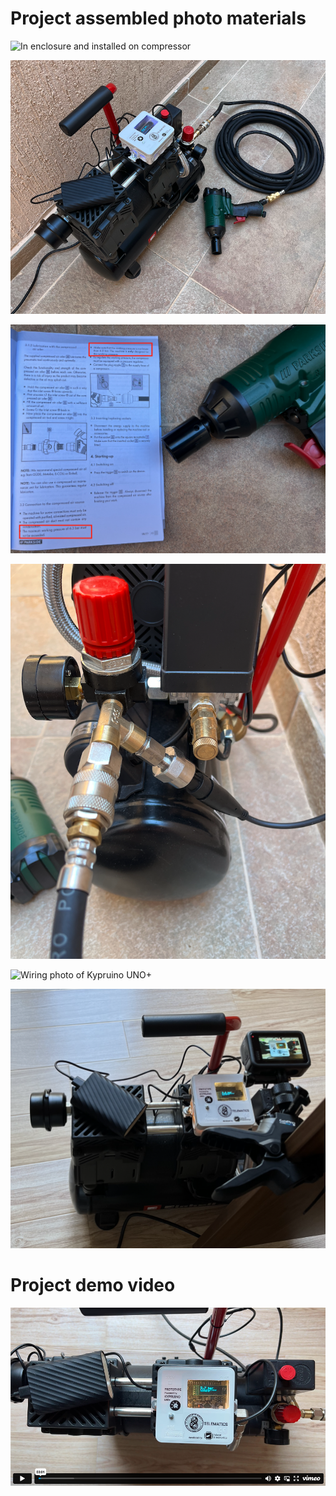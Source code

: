 # Project assembled photo materials

![In enclosure and installed on compressor](in_enclosure.png)

![Air tools use example photo 1](AirTools_1.png)

![Air tools use example photo 2](AirTools_2.png)

![Photo of the pressure sensor connected to compressor](Sensor.png)

![Wiring photo of Kypruino UNO+](wiring.png)

![Backstage photo](Backstage.png)

# Project demo video

<a href="https://vimeo.com/1087579404?share=copy" target="_blank" rel="noopener noreferrer">
  <picture>
    <img src="vimeo.png"
         alt="KypruinoPressureMonitor on Vimeo"
         style="max-height: 300px; height: auto; width: auto; max-width: 100%; display: block; margin: auto;">
  </picture>
</a>
